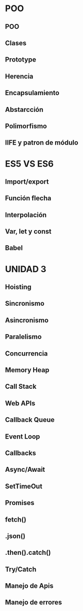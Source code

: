 # POO

## POO
## Clases
## Prototype
## Herencia
## Encapsulamiento
## Abstarcción
## Polimorfismo
## IIFE y patron de módulo

# ES5 VS ES6

## Import/export
## Función flecha
## Interpolación
## Var, let y const
## Babel

# UNIDAD 3

## Hoisting
## Sincronismo
## Asincronismo
## Paralelismo
## Concurrencia
## Memory Heap
## Call Stack
## Web APIs
## Callback Queue
## Event Loop
## Callbacks
## Async/Await
## SetTimeOut
## Promises
## fetch()
## .json()
## .then().catch()
## Try/Catch
## Manejo de Apis
## Manejo de errores